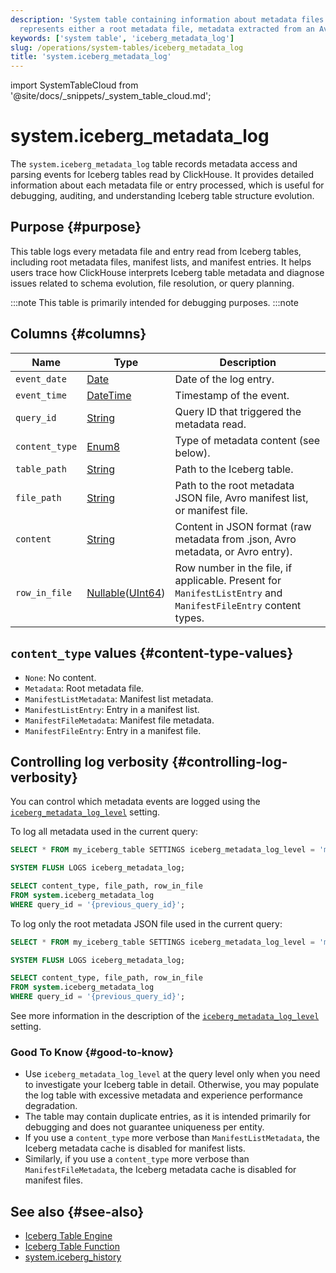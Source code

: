 ```yaml
---
description: 'System table containing information about metadata files read from Iceberg tables. Each entry
  represents either a root metadata file, metadata extracted from an Avro file, or an entry of some Avro file.'
keywords: ['system table', 'iceberg_metadata_log']
slug: /operations/system-tables/iceberg_metadata_log
title: 'system.iceberg_metadata_log'
---
```


import SystemTableCloud from '@site/docs/_snippets/_system_table_cloud.md';

# system.iceberg_metadata_log

The `system.iceberg_metadata_log` table records metadata access and parsing events for Iceberg tables read by ClickHouse. It provides detailed information about each metadata file or entry processed, which is useful for debugging, auditing, and understanding Iceberg table structure evolution.

## Purpose {#purpose}

This table logs every metadata file and entry read from Iceberg tables, including root metadata files, manifest lists, and manifest entries. It helps users trace how ClickHouse interprets Iceberg table metadata and diagnose issues related to schema evolution, file resolution, or query planning.

:::note
This table is primarily intended for debugging purposes.
:::note

## Columns {#columns}
| Name           | Type      | Description                                                                                   |
|----------------|-----------|----------------------------------------------------------------------------------------------|
| `event_date`   | [Date](../../sql-reference/data-types/date.md)      | Date of the log entry.                                                                       |
| `event_time`   | [DateTime](../../sql-reference/data-types/datetime.md)  | Timestamp of the event.                                                                      |
| `query_id`     | [String](../../sql-reference/data-types/string.md)    | Query ID that triggered the metadata read.                                                   |
| `content_type` | [Enum8](../../sql-reference/data-types/enum.md)     | Type of metadata content (see below).                                                        |
| `table_path`   | [String](../../sql-reference/data-types/string.md)    | Path to the Iceberg table.                                                                   |
| `file_path`    | [String](../../sql-reference/data-types/string.md)    | Path to the root metadata JSON file, Avro manifest list, or manifest file.                   |
| `content`      | [String](../../sql-reference/data-types/string.md)    | Content in JSON format (raw metadata from .json, Avro metadata, or Avro entry).              |
| `row_in_file`  | [Nullable](../../sql-reference/data-types/nullable.md)([UInt64](../../sql-reference/data-types/int-uint.md)) | Row number in the file, if applicable. Present for `ManifestListEntry` and `ManifestFileEntry` content types. |

## `content_type` values {#content-type-values}

- `None`: No content.
- `Metadata`: Root metadata file.
- `ManifestListMetadata`: Manifest list metadata.
- `ManifestListEntry`: Entry in a manifest list.
- `ManifestFileMetadata`: Manifest file metadata.
- `ManifestFileEntry`: Entry in a manifest file.

<SystemTableCloud/>

## Controlling log verbosity {#controlling-log-verbosity}

You can control which metadata events are logged using the [`iceberg_metadata_log_level`](../../operations/settings/settings.md#iceberg_metadata_log_level) setting.

To log all metadata used in the current query:

```sql
SELECT * FROM my_iceberg_table SETTINGS iceberg_metadata_log_level = 'manifest_file_entry';

SYSTEM FLUSH LOGS iceberg_metadata_log;

SELECT content_type, file_path, row_in_file
FROM system.iceberg_metadata_log
WHERE query_id = '{previous_query_id}';
```

To log only the root metadata JSON file used in the current query:

```sql
SELECT * FROM my_iceberg_table SETTINGS iceberg_metadata_log_level = 'metadata';

SYSTEM FLUSH LOGS iceberg_metadata_log;

SELECT content_type, file_path, row_in_file
FROM system.iceberg_metadata_log
WHERE query_id = '{previous_query_id}';
```

See more information in the description of the [`iceberg_metadata_log_level`](../../operations/settings/settings.md#iceberg_metadata_log_level) setting.

### Good To Know {#good-to-know}

- Use `iceberg_metadata_log_level` at the query level only when you need to investigate your Iceberg table in detail. Otherwise, you may populate the log table with excessive metadata and experience performance degradation.
- The table may contain duplicate entries, as it is intended primarily for debugging and does not guarantee uniqueness per entity.
- If you use a `content_type` more verbose than `ManifestListMetadata`, the Iceberg metadata cache is disabled for manifest lists.
- Similarly, if you use a `content_type` more verbose than `ManifestFileMetadata`, the Iceberg metadata cache is disabled for manifest files.

## See also {#see-also}
- [Iceberg Table Engine](../../engines/table-engines/integrations/iceberg.md)
- [Iceberg Table Function](../../sql-reference/table-functions/iceberg.md)
- [system.iceberg_history](./iceberg_history.md)
